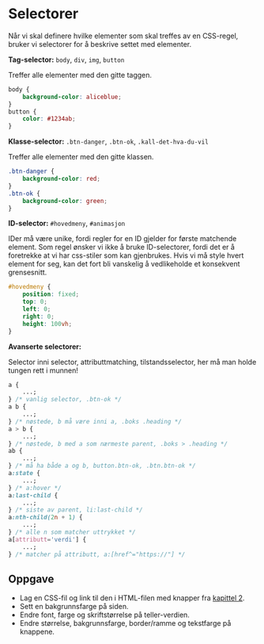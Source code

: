 # Selectorer

Når vi skal definere hvilke elementer som skal treffes av en CSS-regel, bruker vi selectorer for å beskrive settet med elementer.

**Tag-selector:** `body`, `div`, `img`, `button`

Treffer alle elementer med den gitte taggen.

```css
body {
    background-color: aliceblue;
}
button {
    color: #1234ab;
}
```

**Klasse-selector:** `.btn-danger`, `.btn-ok`, `.kall-det-hva-du-vil`

Treffer alle elementer med den gitte klassen.

```css
.btn-danger {
    background-color: red;
}
.btn-ok {
    background-color: green;
}
```

**ID-selector:** `#hovedmeny`, `#animasjon`

IDer må være unike, fordi regler for en ID gjelder for første matchende element. Som regel ønsker vi ikke å bruke ID-selectorer, fordi det er å foretrekke at vi har css-stiler som kan gjenbrukes. Hvis vi må style hvert element for seg, kan det fort bli vanskelig å vedlikeholde et konsekvent grensesnitt.

```css
#hovedmeny {
    position: fixed;
    top: 0;
    left: 0;
    right: 0;
    height: 100vh;
}
```

**Avanserte selectorer:**

Selector inni selector, attributtmatching, tilstandsselector, her må man holde tungen rett i munnen!

```css
a {
    ...;
} /* vanlig selector, .btn-ok */
a b {
    ...;
} /* nøstede, b må være inni a, .boks .heading */
a > b {
    ...;
} /* nøstede, b med a som nærmeste parent, .boks > .heading */
ab {
    ...;
} /* må ha både a og b, button.btn-ok, .btn.btn-ok */
a:state {
    ...;
} /* a:hover */
a:last-child {
    ...;
} /* siste av parent, li:last-child */
a:nth-child(2n + 1) {
    ...;
} /* alle n som matcher uttrykket */
a[attributt='verdi'] {
    ...;
} /* matcher på attributt, a:[href^="https://"] */
```

## Oppgave

-   Lag en CSS-fil og link til den i HTML-filen med knapper fra [kapittel 2](/02-html/06-knapper.md).
-   Sett en bakgrunnsfarge på siden.
-   Endre font, farge og skriftstørrelse på teller-verdien.
-   Endre størrelse, bakgrunnsfarge, border/ramme og tekstfarge på knappene.

<!-- ## Bonus:

Øv deg på selectorer i spillet [CSS Diner](https://flukeout.github.io/) -->
